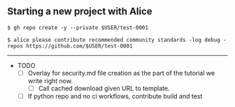 ## Starting a new project with Alice

```console
$ gh repo create -y --private $USER/test-0001
```

```console
$ alice please contribute recommended community standards -log debug -repos https://github.com/$USER/test-0001
```

---


- TODO
  - [ ] Overlay for security.md file creation as the part of the tutorial we write right now.
    - [ ] Call cached download given URL to template.
  - [ ] If python repo and no ci workflows, contribute build and test